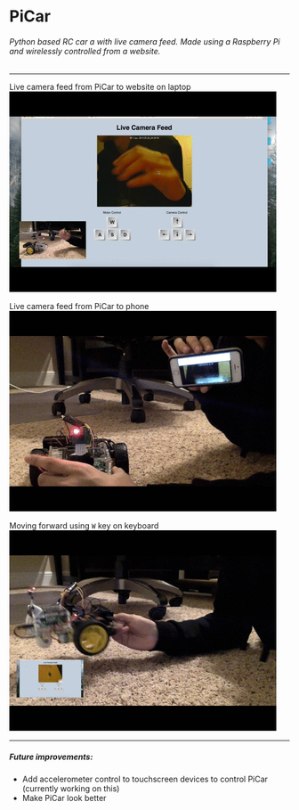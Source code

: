 # PiCar
###### Python based RC car a with live camera feed. Made using a Raspberry Pi and wirelessly controlled from a website.

---

Live camera feed from PiCar to website on laptop  
![livecamera](readmestuff/LiveCameraFeed.gif)

Live camera feed from PiCar to phone  
![livecamera-phone](readmestuff/LiveCameraFeed-Phone.gif)

Moving forward using `W` key on keyboard  
![motormovement](readmestuff/MotorMovement.gif)

---

##### Future improvements:
- Add accelerometer control to touchscreen devices to control PiCar (currently working on this)
- Make PiCar look better

